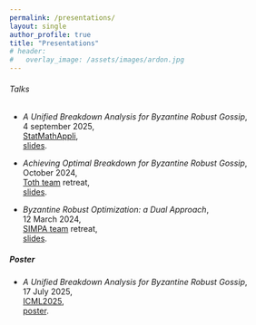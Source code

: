 ```yaml
---
permalink: /presentations/
layout: single
author_profile: true
title: "Presentations"
# header:
#   overlay_image: /assets/images/ardon.jpg
---
```


###### Talks

- *A Unified Breakdown Analysis for Byzantine Robust Gossip*,  
4 september 2025,  
[StatMathAppli](https://statmathappli.mathnum.inrae.fr),  
[slides](/assets/files/Renaud_StatMathAppli_2025_condensee.pdf).

- *Achieving Optimal Breakdown for Byzantine Robust Gossip*,  
October 2024,  
[Toth team](https://team.inria.fr/thoth/) retreat,  
[slides](/assets/files/thoth_october_2024.pdf).

- *Byzantine Robust Optimization: a Dual Approach*,  
12 March 2024,  
[SIMPA team](https://cmap.ip-paris.fr/recherche/decision-et-donnees/simpas) retreat,  
[slides](/assets/files/Flash_talk_SIMPA.pdf).

##### Poster

- *A Unified Breakdown Analysis for Byzantine Robust Gossip*,  
17 July 2025,  
[ICML2025](https://icml.cc),  
[poster](/assets/files/poster_ICML25.pdf).